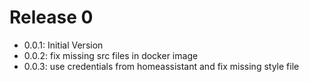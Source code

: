 # Release 0

- 0.0.1: Initial Version
- 0.0.2: fix missing src files in docker image
- 0.0.3: use credentials from homeassistant and fix missing style file
